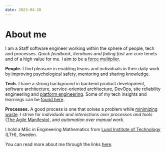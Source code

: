 ```yaml
---
date: 2023-04-28
---
```

About me
========

I am a Staff software engineer working within the sphere of people, tech and
processes. _Quick feedback, iterations and failing fast_ are core tenets and of
a high value for me. I aim to be a [force multiplier][force-multiplier-book].

[force-multiplier-book]: https://www.amazon.com/Force-Multiplier-Teams-Where-Everyone/dp/0998992704

**People.** I find pleasure in enabling teams and individuals in their daily
work by improving psychological safety, mentoring and sharing knowledge.

**Tech.** I have a strong background in backend product development, software
architecture, service-oriented architecture, DevOps, site reliability
engineering and [platform engineering][platform-engineering]. Some of my tech
insights and learnings can be [found here][quora].

[platform-engineering]: https://www.honeycomb.io/blog/future-ops-platform-engineering
[quora]: https://www.quora.com/What-are-the-best-secrets-of-great-programmers/answer/Jens-Rantil

**Processes.** A good process is one that solves a problem while [minimizing
waste][muda]. I strive for *individuals and interactions over processes and
tools* ([The Agile Manifesto][agile]), and *automation over manual work*.

[muda]: https://kanbantool.com/kanban-guide/what-is-muda
[agile]: https://agilemanifesto.org/

I hold a MSc in Engineering Mathematics from [Lund Institute of
Technology](http://www.lth.se/english/) (LTH), Sweden.

You can read more about me through the links [here][frontpage].

[frontpage]: /
